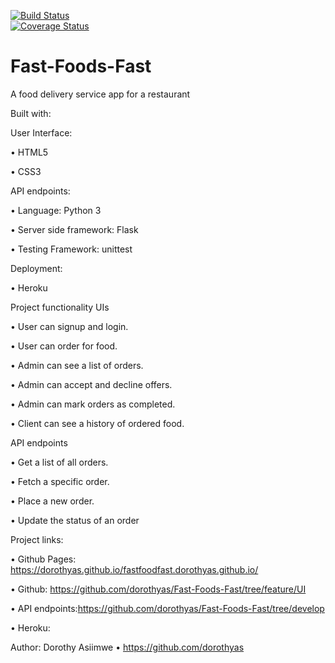 [![Build Status](https://travis-ci.com/dorothyas/Fast-Foods-Fast.svg?branch=develop)](https://travis-ci.com/dorothyas/Fast-Foods-Fast)   
[![Coverage Status](https://coveralls.io/repos/github/dorothyas/Fast-Foods-Fast/badge.svg?branch=develop)](https://coveralls.io/github/dorothyas/Fast-Foods-Fast?branch=develop)

# Fast-Foods-Fast
A food delivery service app for a restaurant 

Built with:

User Interface:

•	HTML5

•	CSS3

API endpoints:

•	Language: Python 3

•	Server side framework: Flask

•	Testing Framework: unittest

Deployment:

•	Heroku

Project functionality
UIs

•	User can signup and login.

•	User can order for food.

•	Admin can see a list of orders.

•	Admin can accept and decline offers.

•	Admin can mark orders as completed.

•	Client can see a history of ordered food.

API endpoints

•	Get a list of all orders.

•	Fetch a specific order.

•	Place a new order.

•	Update the status of an order

Project links:

•	Github Pages: https://dorothyas.github.io/fastfoodfast.dorothyas.github.io/


•	Github: https://github.com/dorothyas/Fast-Foods-Fast/tree/feature/UI 


•	API endpoints:https://github.com/dorothyas/Fast-Foods-Fast/tree/develop


•	Heroku: 


Author:
Dorothy Asiimwe
•	https://github.com/dorothyas
